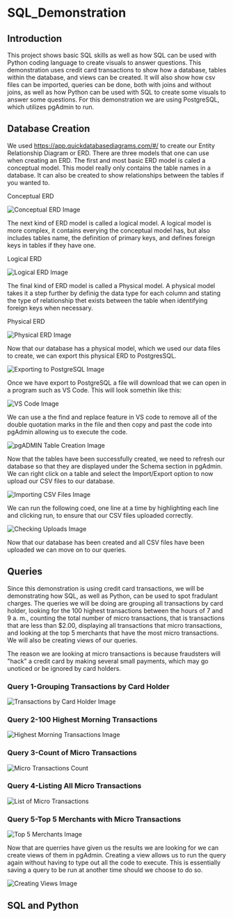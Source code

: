 # SQL_Demonstration

## Introduction

This project shows basic SQL skills as well as how SQL can be used with Python coding language to create visuals to answer questions. This demonstration uses credit card transactions to show how a database, tables within the database, and views can be created. It will also show how csv files can be imported, queries can be done, both with joins and without joins,  as well as how Python can be used with SQL to create some visuals to answer some questions. For this demonstration we are using PostgreSQL, which utilizes pgAdmin to run. 


## Database Creation

We used https://app.quickdatabasediagrams.com/#/ to create our Entity Relationship Diagram or ERD. There are three models that one can use when creating an ERD. The first and most basic ERD model is caled a conceptual model. This model really only contains the table names in a database. It can also be created to show relationships between the tables if you wanted to.

Conceptual ERD

![Conceptual ERD Image](https://github.com/MatrimCauthon88/SQL_Demonstration/blob/main/Images/Conceptual_ERD.PNG)



The next kind of ERD model is called a logical model. A logical model is more complex, it contains everying the conceptual model has, but also includes tables name, the definition of primary keys, and defines foreign keys in tables if they have one.

Logical ERD

![Logical ERD Image](https://github.com/MatrimCauthon88/SQL_Demonstration/blob/main/Images/Logical_ERD.PNG)



The final kind of ERD model is called a Physical model. A physical model takes it a step further by definig the data type for each column and stating the type of relationship thet exists between the table when identifying foreign keys when necessary.

Physical ERD

![Physical ERD Image](https://github.com/MatrimCauthon88/SQL_Demonstration/blob/main/Images/Physical_ERD.PNG)



Now that our database has a physical model, which we used our data files to create, we can export this physical ERD to PostgresSQL.

![Exporting to PostgreSQL Image](https://github.com/MatrimCauthon88/SQL_Demonstration/blob/main/Images/Exporting_to_PostgreSQL.PNG)



Once we have export to PostgreSQL a file will download that we can open in a program such as VS Code. This will look somethin like this:

![VS Code Image](https://github.com/MatrimCauthon88/SQL_Demonstration/blob/main/Images/Exported_ERD_SQL_Code.PNG)



We can use a the find and replace feature in VS code to remove all of the double quotation marks in the file and then copy and past the code into pgAdmin allowing us to execute the code.

![pgADMIN Table Creation Image](https://github.com/MatrimCauthon88/SQL_Demonstration/blob/main/Images/Created_Tables_in_pgAdmin.PNG)



Now that the tables have been successfully created, we need to refresh our database so that they are displayed under the Schema section in pgAdmin. We can right click on a table and select the Import/Export option to now upload our CSV files to our database.

![Importing CSV Files Image](https://github.com/MatrimCauthon88/SQL_Demonstration/blob/main/Images/Importing_CSV_Files.PNG)



We can run the following coed, one line at a time by highlighting each line and clicking run, to ensure that our CSV files uploaded correctly.

![Checking Uploads Image](https://github.com/MatrimCauthon88/SQL_Demonstration/blob/main/Images/Confirm_Import_of_CSV_Files.PNG)

Now that our database has been created and all CSV files have been uploaded we can move on to our queries.



## Queries

Since this demonstration is using credit card transactions, we will be demonstrating how SQL, as well as Python, can be used to spot fradulant charges. The queries we will be doing are grouping all transactions by card holder, looking for the 100 highest transactions between the hours of 7 and 9 a. m., counting the total number of micro transactions, that is transactions that are less than $2.00, displaying all transactions that micro transactions, and looking at the top 5 merchants that have the most micro transactions. We will also be creating views of our queries.

The reason we are looking at micro transactions is because fraudsters will "hack" a credit card by making several small payments, which may go unoticed or be ignored by card holders.

### Query 1-Grouping Transactions by Card Holder

![Transactions by Card Holder Image](https://github.com/MatrimCauthon88/SQL_Demonstration/blob/main/Images/Query_Isolate_by_Cardholder.PNG)

### Query 2-100 Highest Morning Transactions

![Highest Morning Transactions Image](https://github.com/MatrimCauthon88/SQL_Demonstration/blob/main/Images/Query_100_Highest_Between_7_%26_9.PNG)

### Query 3-Count of Micro Transactions

![Micro Transactions Count](https://github.com/MatrimCauthon88/SQL_Demonstration/blob/main/Images/Count_Transactions_Under_%242.PNG)

### Query 4-Listing All Micro Transactions

![List of Micro Transactions](https://github.com/MatrimCauthon88/SQL_Demonstration/blob/main/Images/Query_Looking_For_Evidence_of_Fraud.PNG)

### Query 5-Top 5 Merchants with Micro Transactions

![Top 5 Merchants Image](https://github.com/MatrimCauthon88/SQL_Demonstration/blob/main/Images/Query_Top_5_Merchants_Hacked.PNG)



Now that are querries have given us the results we are looking for we can create views of them in pgAdmin. Creating a view allows us to run the query again without having to type out all the code to execute. This is essentially saving a query to be run at another time should we choose to do so.

![Creating Views Image](https://github.com/MatrimCauthon88/SQL_Demonstration/blob/main/Images/Creating_Views_in_pgAdmin.PNG)



## SQL and Python